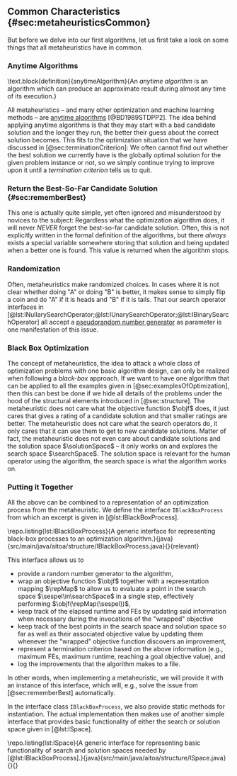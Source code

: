 ## Common Characteristics {#sec:metaheuristicsCommon}

But before we delve into our first algorithms, let us first take a look on some things that all metaheuristics have in common.

### Anytime Algorithms

\text.block{definition}{anytimeAlgorithm}{An *anytime algorithm* is an algorithm which can produce an approximate result during almost any time of its execution.}

All metaheuristics &ndash; and many other optimization and machine learning methods &ndash; are [anytime algorithms](http://en.wikipedia.org/wiki/Anytime_algorithm)&nbsp;[@BD1989STDPP2].
The idea behind applying anytime algorithms is that they may start with a bad candidate solution and the longer they run, the better their guess about the correct solution becomes.
This fits to the optimization situation that we have discussed in [@sec:terminationCriterion]:
We often cannot find out whether the best solution we currently have is the globally optimal solution for the given problem instance or not, so we simply continue trying to improve upon it until a *termination criterion* tells us to quit.

### Return the Best-So-Far Candidate Solution {#sec:rememberBest}

This one is actually quite simple, yet often ignored and misunderstood by novices to the subject:
Regardless what the optimization algorithm does, it will never *NEVER* forget the best-so-far candidate solution.
Often, this is not explicitly written in the formal definition of the algorithms, but there *always* exists a special variable somewhere storing that solution and being updated when a better one is found.
This value is returned when the algorithm stops.

### Randomization

Often, metaheuristics make randomized choices.
In cases where it is not clear whether doing "A" or doing "B" is better, it makes sense to simply flip a coin and do "A" if it is heads and "B" if it is tails.
That our search operator interfaces in [@lst:INullarySearchOperator;@lst:IUnarySearchOperator;@lst:IBinarySearchOperator] all accept a [pseudorandom number generator](http://en.wikipedia.org/wiki/Pseudorandom_number_generator) as parameter is one manifestation of this issue.

### Black Box Optimization

The concept of metaheuristics, the idea to attack a whole class of optimization problems with one basic algorithm design, can only be realized when following a *black-box* approach.
If we want to have one algorithm that can be applied to all the examples given in [@sec:examplesOfOptimization], then this can best be done if we hide all details of the problems under the hood of the structural elements introduced in [@sec:structure].
The metaheuristic does not care what the objective function&nbsp;$\objf$ does, it just cares that gives a rating of a candidate solution and that smaller ratings are better.
The metaheuristic does not care what the search operators do, it only cares that it can use them to get to new candidate solutions.
Matter of fact, the metaheuristic does not even care about candidate solutions and the solution space&nbsp;$\solutionSpace$ &ndash; it only works on and explores the search space&nbsp;$\searchSpace$.
The solution space is relevant for the human operator using the algorithm, the search space is what the algorithm works on.

### Putting it Together

All the above can be combined to a representation of an optimization process from the metaheuristic.
We define the interface `IBlackBoxProcess` from which an excerpt is given in [@lst:IBlackBoxProcess].

\repo.listing{lst:IBlackBoxProcess}{A generic interface for representing black-box processes to an optimization algorithm.}{java}{src/main/java/aitoa/structure/IBlackBoxProcess.java}{}{relevant}

This interface allows us to

- provide a random number generator to the algorithm,
- wrap an objective function&nbsp;$\objf$ together with a representation mapping&nbsp;$\repMap$ to allow us to evaluate a point in the search space&nbsp;$\sespel\in\searchSpace$ in a single step, effectively performing&nbsp;$\objf(\repMap(\sespel))$,
- keep track of the elapsed runtime and FEs by updating said information when necessary during the invocations of the "wrapped" objective
- keep track of the best points in the search space and solution space so far as well as their associated objective value by updating them whenever the "wrapped" objective function discovers an improvement,
- represent a termination criterion based on the above information (e.g., maximum FEs, maximum runtime, reaching a goal objective value), and
- log the improvements that the algorithm makes to a file.

In other words, when implementing a metaheuristic, we will provide it with an instance of this interface, which will, e.g., solve the issue from [@sec:rememberBest] automatically.

In the interface class `IBlackBoxProcess`, we also provide static methods for instantiation.
The actual implementation then makes use of another simple interface that provides basic functionality of either the search or solution space given in [@lst:ISpace].

\repo.listing{lst:ISpace}{A generic interface for representing basic functionality of search and solution spaces needed by [@lst:IBlackBoxProcess].}{java}{src/main/java/aitoa/structure/ISpace.java}{}{}